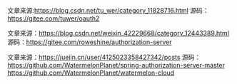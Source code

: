 文章来源:https://blog.csdn.net/tu_wer/category_11828716.html
源码：https://gitee.com/tuwer/oauth2

文章来源：https://blog.csdn.net/weixin_42229668/category_12443389.html
源码：https://gitee.com/roweshine/authorization-server

文章来源：https://juejin.cn/user/4125023358427342/posts
源码：https://github.com/WatermelonPlanet/spring-authorization-server-master
https://github.com/WatermelonPlanet/watermelon-cloud
